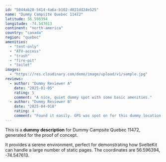 ```yaml
---
id: "5044ab20-5414-4a6a-b102-d821d424e525"
name: "Dummy Campsite Quebec 11472"
latitude: 56.596394
longitude: -74.547613
continent: "north-america"
country: "canada"
region: "quebec"
amenities:
  - "tent-only"
  - "ATV-access"
  - "trash"
  - "fire-pit"
  - "toilet"
images:
  - "https://res.cloudinary.com/demo/image/upload/v1/sample.jpg"
reviews:
  - author: "Dummy Reviewer A"
    date: "2025-01-05"
    rating: 5
    comment: "A nice, quiet dummy spot with some basic amenities."
  - author: "Dummy Reviewer B"
    date: "2025-04-018"
    rating: 4
    comment: "Found it easily. GPS was spot on for this dummy location."
---
```


This is a **dummy description** for Dummy Campsite Quebec 11472, generated for the proof of concept.

It provides a serene environment, perfect for demonstrating how SvelteKit can handle a large number of static pages. The coordinates are 56.596394, -74.547613.
